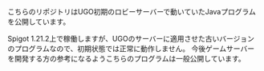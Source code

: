 こちらのリポジトリはUGO初期のロビーサーバーで動いていたJavaプログラムを公開しています。

Spigot 1.21.2上で稼働しますが、UGOのサーバーに適用させた古いバージョンのプログラムなので、初期状態では正常に動作しません。
今後ゲームサーバーを開発する方の参考になるようこちらのプログラムは一般公開しています。
